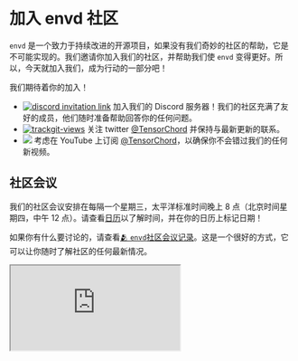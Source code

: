 # 加入 envd 社区

`envd` 是一个致力于持续改进的开源项目，如果没有我们奇妙的社区的帮助，它是不可能实现的。我们邀请你加入我们的社区，并帮助我们使 `envd` 变得更好。所以，今天就加入我们，成为行动的一部分吧！

我们期待着你的加入！


- <a href="https://discord.gg/KqswhpVgdU"><img alt="discord invitation link" src="https://dcbadge.vercel.app/api/server/KqswhpVgdU?style=flat"></a> 加入我们的 Discord 服务器！我们的社区充满了友好的成员，他们随时准备帮助回答你的任何问题。
- <a href="https://twitter.com/TensorChord"><img src="https://img.shields.io/twitter/follow/tensorchord?style=social" alt="trackgit-views" /></a> 关注 twitter [@TensorChord](https://twitter.com/TensorChord) 并保持与最新更新的联系。
- <a href="https://www.youtube.com/channel/UCCA7u-PLO1fP8j1X7Pgut1Q"><img src="https://img.shields.io/youtube/channel/subscribers/UCCA7u-PLO1fP8j1X7Pgut1Q?style=social"></a> 考虑在 YouTube 上订阅 [@TensorChord](https://www.youtube.com/channel/UCCA7u-PLO1fP8j1X7Pgut1Q)，以确保你不会错过我们的任何新视频。

## 社区会议

我们的社区会议安排在每隔一个星期三，太平洋标准时间晚上 8 点（北京时间星期四，中午 12 点）。请查看[日历](https://calendar.google.com/calendar/u/0?cid=Y2VkMjVmMzYwM2RkYmM1ZThhMDI0ODM1NWNhYjc3MGEzZjhlZjU4MTBmY2JlZGI4ODZlODI5YmZhNDc5ZWQ5M0Bncm91cC5jYWxlbmRhci5nb29nbGUuY29t)以了解时间，并在你的日历上标记日期！

如果你有什么要讨论的，请查看[🫂 `envd`社区会议记录](https://docs.google.com/document/d/1rnqV56mGGX14TXTgFQhME1lE7FhDROX-1Nx8cY7sSoY/edit?usp=sharing)。这是一个很好的方式，它可以让你随时了解社区的任何最新情况。

<div class="video-container"><iframe src="https://docs.google.com/document/d/e/2PACX-1vS44-rc7W3E8eLqcmc58_zmy2-DAW8SvgOtGVHPaXL5rEQy3O4vSMRPLmYRkkkuL1jzSr-Sm3oPcLBD/pub?embedded=true"></iframe></div>
